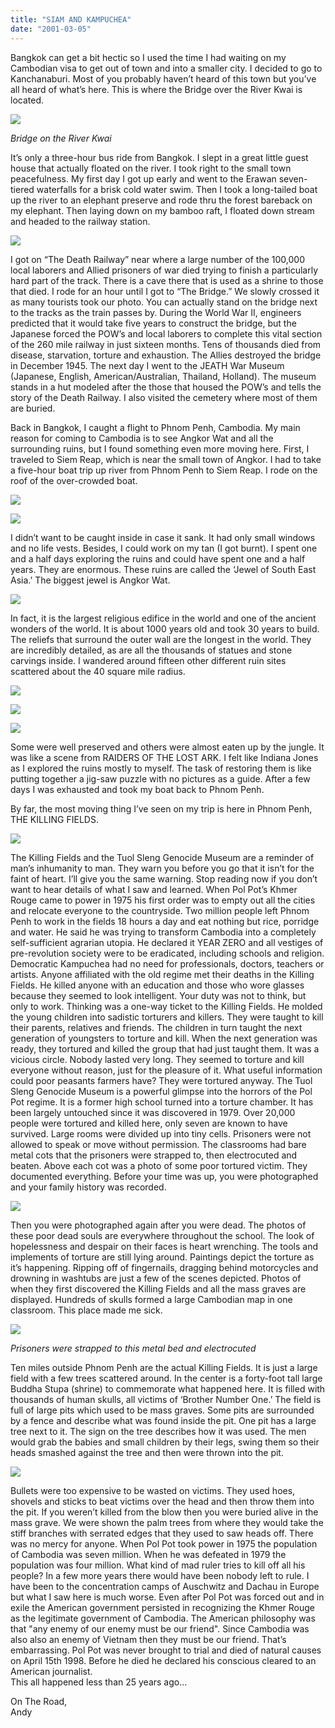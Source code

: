 ```yaml
---
title: "SIAM AND KAMPUCHEA"
date: "2001-03-05"
---
```


Bangkok can get a bit hectic so I used the time I had waiting on my Cambodian visa to get out of town and into a smaller city. I decided to go to Kanchanaburi. Most of you probably haven’t heard of this town but you’ve all heard of what’s here. This is where the Bridge over the River Kwai is located.

![](images/149BridgeOverRiverKwai2KanchanaBuriThailand-1024x680.jpg)

_Bridge on the River Kwai_

It’s only a three-hour bus ride from Bangkok. I slept in a great little guest house that actually floated on the river. I took right to the small town peacefulness. My first day I got up early and went to the Erawan seven-tiered waterfalls for a brisk cold water swim. Then I took a long-tailed boat up the river to an elephant preserve and rode thru the forest bareback on my elephant. Then laying down on my bamboo raft, I floated down stream and headed to the railway station.

[![](images/159FeetRiverKwaiKanchanaBuriThailand-1024x706.jpg)](http://localhost/andy/wp-content/uploads/2017/10/159FeetRiverKwaiKanchanaBuriThailand.jpg)

I got on “The Death Railway” near where a large number of the 100,000 local laborers and Allied prisoners of war died trying to finish a particularly hard part of the track. There is a cave there that is used as a shrine to those that died. I rode for an hour until I got to “The Bridge.” We slowly crossed it as many tourists took our photo. You can actually stand on the bridge next to the tracks as the train passes by. During the World War II, engineers predicted that it would take five years to construct the bridge, but the Japanese forced the POW’s and local laborers to complete this vital section of the 260 mile railway in just sixteen months. Tens of thousands died from disease, starvation, torture and exhaustion. The Allies destroyed the bridge in December 1945. 
The next day I went to the JEATH War Museum (Japanese, English, American/Australian, Thailand, Holland). The museum stands in a hut modeled after the those that housed the POW’s and tells the story of the Death Railway. I also visited the cemetery where most of them are buried.

Back in Bangkok, I caught a flight to Phnom Penh, Cambodia. My main reason for coming to Cambodia is to see Angkor Wat and all the surrounding ruins, but I found something even more moving here. First, I traveled to Siem Reap, which is near the small town of Angkor. I had to take a five-hour boat trip up river from Phnom Penh to Siem Reap. I rode on the roof of the over-crowded boat.

[![](images/175BoatToSiemReapCambodia-1024x674.jpg)](http://localhost/andy/wp-content/uploads/2017/10/175BoatToSiemReapCambodia.jpg)

[![](images/182HouseBoatFamilySiemReapCambodia-1024x675.jpg)](http://localhost/andy/wp-content/uploads/2017/10/182HouseBoatFamilySiemReapCambodia.jpg)

I didn’t want to be caught inside in case it sank. It had only small windows and no life vests. Besides, I could work on my tan (I got burnt). I spent one and a half days exploring the ruins and could have spent one and a half years. They are enormous. These ruins are called the ‘Jewel of South East Asia.’ The biggest jewel is Angkor Wat.

[![](images/190AngkorWat2Cambodia-1024x359.jpg)](http://localhost/andy/wp-content/uploads/2001/03/190AngkorWat2Cambodia.jpg)

In fact, it is the largest religious edifice in the world and one of the ancient wonders of the world. It is about 1000 years old and took 30 years to build. The reliefs that surround the outer wall are the longest in the world. They are incredibly detailed, as are all the thousands of statues and stone carvings inside. I wandered around fifteen other different ruin sites scattered about the 40 square mile radius.

[![](images/andy_on_the_road-278.jpg)](http://localhost/andy/wp-content/uploads/2001/03/192StoneFaces2AngkorThomCambodia.jpg)

[![](images/212StoneFace2AngkorThomCambodia-1-680x1024.jpg)](http://localhost/andy/wp-content/uploads/2001/03/212StoneFace2AngkorThomCambodia.jpg)

[![](images/andy_on_the_road-264.jpg)](http://localhost/andy/wp-content/uploads/2001/03/224StranglerTree5AngkorCambodia.jpg)

Some were well preserved and others were almost eaten up by the jungle. It was like a scene from RAIDERS OF THE LOST ARK. I felt like Indiana Jones as I explored the ruins mostly to myself. The task of restoring them is like putting together a jig-saw puzzle with no pictures as a guide. After a few days I was exhausted and took my boat back to Phnom Penh.

By far, the most moving thing I’ve seen on my trip is here in Phnom Penh, THE KILLING FIELDS.

[![](images/171SkullsKillingFieldsPhnomPenhCambodia-1024x706.jpg)](http://localhost/andy/wp-content/uploads/2001/03/173Skulls3KillingFieldsPhnomPenhCambodia.jpg)

The Killing Fields and the Tuol Sleng Genocide Museum are a reminder of man’s inhumanity to man. They warn you before you go that it isn’t for the faint of heart. I’ll give you the same warning. Stop reading now if you don’t want to hear details of what I saw and learned. When Pol Pot’s Khmer Rouge came to power in 1975 his first order was to empty out all the cities and relocate everyone to the countryside. Two million people left Phnom Penh to work in the fields 18 hours a day and eat nothing but rice, porridge and water. He said he was trying to transform Cambodia into a completely self-sufficient agrarian utopia. He declared it YEAR ZERO and all vestiges of pre-revolution society were to be eradicated, including schools and religion. Democratic Kampuchea had no need for professionals, doctors, teachers or artists. Anyone affiliated with the old regime met their deaths in the Killing Fields. He killed anyone with an education and those who wore glasses because they seemed to look intelligent. Your duty was not to think, but only to work. Thinking was a one-way ticket to the Killing Fields. He molded the young children into sadistic torturers and killers. They were taught to kill their parents, relatives and friends. The children in turn taught the next generation of youngsters to torture and kill. When the next generation was ready, they tortured and killed the group that had just taught them. It was a vicious circle. Nobody lasted very long. They seemed to torture and kill everyone without reason, just for the pleasure of it. What useful information could poor peasants farmers have? They were tortured anyway. The Tuol Sleng Genocide Museum is a powerful glimpse into the horrors of the Pol Pot regime. It is a former high school turned into a torture chamber. It has been largely untouched since it was discovered in 1979. Over 20,000 people were tortured and killed here, only seven are known to have survived. Large rooms were divided up into tiny cells. Prisoners were not allowed to speak or move without permission. The classrooms had bare metal cots that the prisoners were strapped to, then electrocuted and beaten. Above each cot was a photo of some poor tortured victim. They documented everything. Before your time was up, you were photographed and your family history was recorded.

[![](images/VictimPhotoTuolSlengGenocideMuseumPhnomPenhCambodia.jpg)](http://localhost/andy/wp-content/uploads/2001/03/VictimPhotoTuolSlengGenocideMuseumPhnomPenhCambodia.jpg)

Then you were photographed again after you were dead. The photos of these poor dead souls are everywhere throughout the school. The look of hopelessness and despair on their faces is heart wrenching. The tools and implements of torture are still lying around. Paintings depict the torture as it’s happening. Ripping off of fingernails, dragging behind motorcycles and drowning in washtubs are just a few of the scenes depicted. Photos of when they first discovered the Killing Fields and all the mass graves are displayed. Hundreds of skulls formed a large Cambodian map in one classroom. This place made me sick.

[![](images/165TortureBedTuolSlengGenocideMuseumPhnomPenhCambodia-1024x682.jpg)](http://localhost/andy/wp-content/uploads/2001/03/165TortureBedTuolSlengGenocideMuseumPhnomPenhCambodia.jpg)

_Prisoners were strapped to this metal bed and electrocuted_

Ten miles outside Phnom Penh are the actual Killing Fields. It is just a large field with a few trees scattered around. In the center is a forty-foot tall large Buddha Stupa (shrine) to commemorate what happened here. It is filled with thousands of human skulls, all victims of ‘Brother Number One.’ The field is full of large pits which used to be mass graves. Some pits are surrounded by a fence and describe what was found inside the pit. One pit has a large tree next to it. The sign on the tree describes how it was used. The men would grab the babies and small children by their legs, swing them so their heads smashed against the tree and then were thrown into the pit.

[![](images/MassGraveSignKillingFieldsPhnomPenhCambodia.jpg)](http://localhost/andy/wp-content/uploads/2001/03/MassGraveSignKillingFieldsPhnomPenhCambodia.jpg)

Bullets were too expensive to be wasted on victims. They used hoes, shovels and sticks to beat victims over the head and then throw them into the pit. If you weren’t killed from the blow then you were buried alive in the mass grave. We were shown the palm trees from where they would take the stiff branches with serrated edges that they used to saw heads off. There was no mercy for anyone. When Pol Pot took power in 1975 the population of Cambodia was seven million. When he was defeated in 1979 the population was four million. What kind of mad ruler tries to kill off all his people? In a few more years there would have been nobody left to rule. I have been to the concentration camps of Auschwitz and Dachau in Europe but what I saw here is much worse. Even after Pol Pot was forced out and in exile the American government persisted in recognizing the Khmer Rouge as the legitimate government of Cambodia. The American philosophy was that "any enemy of our enemy must be our friend". Since Cambodia was also also an enemy of Vietnam then they must be our friend. That’s embarrassing. Pol Pot was never brought to trial and died of natural causes on April 15th 1998. Before he died he declared his conscious cleared to an American journalist.  
This all happened less than 25 years ago…

On The Road,  
Andy
